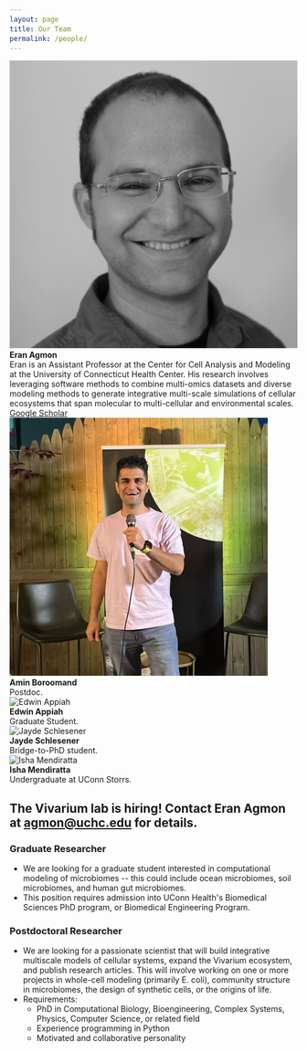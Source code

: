 ```yaml
---
layout: page
title: Our Team
permalink: /people/
---
```

<div class="person">
    <img src="https://raw.githubusercontent.com/eagmon/eagmon.github.io/master/images/eran.jpg" alt="Eran Agmon" class="people-image" />
    <div class="person-info">
        <strong>Eran Agmon</strong><br/>
        Eran is an Assistant Professor at the Center for Cell Analysis and Modeling at the University of Connecticut Health Center. His research involves leveraging software methods to combine multi-omics datasets and diverse modeling methods to generate integrative multi-scale simulations of cellular ecosystems that span molecular to multi-cellular and environmental scales.
        <br/>
        <a href="https://scholar.google.com/citations?user=H1ZNVSYAAAAJ&hl=en" target="_blank">Google Scholar</a>
    </div>
</div>

<div class="person">
    <img src="https://raw.githubusercontent.com/eagmon/eagmon.github.io/master/images/amin.jpg" alt="Amin Boroomand" class="people-image" />
    <div class="person-info">
        <strong>Amin Boroomand</strong><br/>
        Postdoc.
    </div>
</div>

<div class="person">
    <img src="/path/to/edwin-photo.jpg" alt="Edwin Appiah" class="people-image" />
    <div class="person-info">
        <strong>Edwin Appiah</strong><br/>
        Graduate Student.
    </div>
</div>

<div class="person">
    <img src="/path/to/jayde-photo.jpg" alt="Jayde Schlesener" class="people-image" />
    <div class="person-info">
        <strong>Jayde Schlesener</strong><br/>
        Bridge-to-PhD student.
    </div>
</div>

<div class="person">
    <img src="/path/to/isha-photo.jpg" alt="Isha Mendiratta" class="people-image" />
    <div class="person-info">
        <strong>Isha Mendiratta</strong><br/>
        Undergraduate at UConn Storrs.
    </div>
</div>


## The Vivarium lab is hiring! Contact Eran Agmon at [agmon@uchc.edu](mailto:agmon@uchc.edu) for details.  

### Graduate Researcher
- We are looking for a graduate student interested in computational modeling of microbiomes -- this could include ocean 
microbiomes, soil microbiomes, and human gut microbiomes.
- This position requires admission into UConn Health's Biomedical Sciences PhD program, or Biomedical Engineering Program.

### Postdoctoral Researcher
- We are looking for a passionate scientist that will build integrative multiscale models of cellular systems, expand 
the Vivarium ecosystem, and publish research articles. This will involve working on one or more projects in whole-cell 
modeling (primarily E. coli), community structure in microbiomes, the design of synthetic cells, or the origins of life. 
- Requirements:
    - PhD in Computational Biology, Bioengineering, Complex Systems, Physics, Computer Science, or related field
    - Experience programming in Python
    - Motivated and collaborative personality
